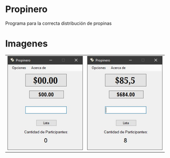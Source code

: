 # Propinero
Programa para la correcta distribución de propinas

# Imagenes
<table>
  <td><img src="Imagenes/Captura de pantalla 2021-04-21 104112.jpg"></td>
  <td><img src="Imagenes/Captura de pantalla 2021-04-21 104151.jpg"></td>
